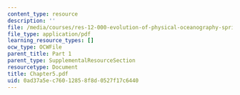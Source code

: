 ```yaml
---
content_type: resource
description: ''
file: /media/courses/res-12-000-evolution-of-physical-oceanography-spring-2007/0ad37a5ec76012858f8d0527f17c6440_Chapter5.pdf
file_type: application/pdf
learning_resource_types: []
ocw_type: OCWFile
parent_title: Part 1
parent_type: SupplementalResourceSection
resourcetype: Document
title: Chapter5.pdf
uid: 0ad37a5e-c760-1285-8f8d-0527f17c6440
---
```

